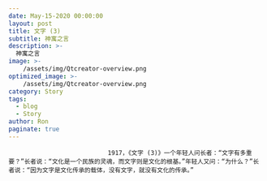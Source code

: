 ```yaml
---
date: May-15-2020 00:00:00
layout: post
title: 文字 (3)
subtitle: 神寓之言
description: >-
  神寓之言
image: >-
    /assets/img/Qtcreator-overview.png
optimized_image: >-
    /assets/img/Qtcreator-overview.png
category: Story
tags:
  - blog
  - Story
author: Ron
paginate: true
---
```


							　　1917，《文字 (3)》一个年轻人问长者：“文字有多重要？”长者说：“文化是一个民族的灵魂，而文字则是文化的根基。”年轻人又问：“为什么？”长者说：“因为文字是文化传承的载体，没有文字，就没有文化的传承。”
							
							
						